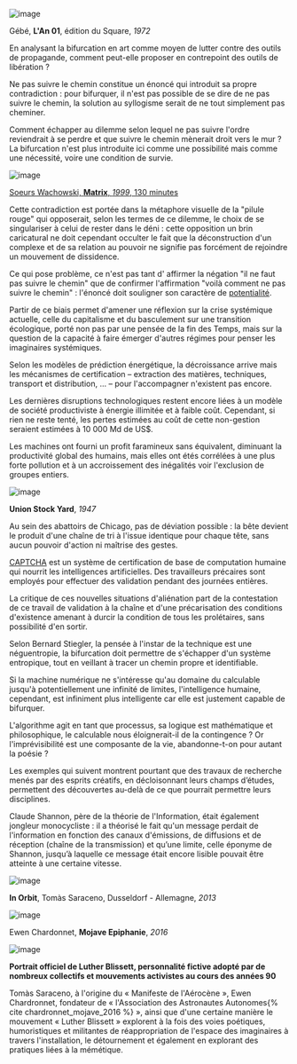 ![image](https://bifurcation.etxetxe.fr/images/LAn-01-extrait-31.jpg)

Gébé, **L'An 01**, édition du Square, _1972_

En analysant la bifurcation en art comme moyen de lutter contre des outils de propagande, comment peut-elle proposer en contrepoint des outils de libération ?

Ne pas suivre le chemin constitue un énoncé qui introduit sa propre contradiction : pour bifurquer, il n'est pas possible de se dire de ne pas suivre le chemin, la solution au syllogisme serait de ne tout simplement pas cheminer.

Comment échapper au dilemme selon lequel ne pas suivre l'ordre reviendrait à se perdre et que suivre le chemin mènerait droit vers le mur ? La bifurcation n'est plus introduite ici comme une possibilité mais comme une nécessité, voire une condition de survie.

![image](https://bifurcation.etxetxe.fr/images/pill.jpg)

[Soeurs Wachowski, **Matrix**, _1999_, 130 minutes](https://www.youtube.com/watch?v=TgfLNObfwLg)

Cette contradiction est portée dans la métaphore visuelle de la "pilule rouge" qui opposerait, selon les termes de ce dilemme, le choix de se singulariser à celui de rester dans le déni : cette opposition un brin caricatural ne doit cependant occulter le fait que la déconstruction d'un complexe et de sa relation au pouvoir ne signifie pas forcément de rejoindre un mouvement de dissidence.

Ce qui pose problème, ce n'est pas tant d' affirmer la négation "il ne faut pas suivre le chemin" que de confirmer l'affirmation "voilà comment ne pas suivre le chemin" : l'énoncé doit souligner son caractère de [potentialité](https://bifurcation.etxetxe.fr/7-annexes/lexique/).

Partir de ce biais permet d'amener une réflexion sur la crise systémique actuelle, celle du capitalisme et du basculement sur une transition écologique, porté non pas par une pensée de la fin des Temps, mais sur la question de la capacité à faire émerger d'autres régimes pour penser les imaginaires systémiques.

Selon les modèles de prédiction énergétique, la décroissance arrive mais les mécanismes de certification &ndash; extraction des matières, techniques, transport et distribution, ... &ndash; pour l'accompagner n'existent pas encore.

Les dernières disruptions technologiques restent encore liées à un modèle de société productiviste à énergie illimitée et à faible coût. Cependant, si rien ne reste tenté, les pertes estimées au coût de cette non-gestion seraient estimées à 10 000 Md de US$.

Les machines ont fourni un profit faramineux sans équivalent, diminuant la productivité global des humains, mais elles ont étés corrélées à une plus forte pollution et à un accroissement des inégalités voir l'exclusion de groupes entiers.

![image](https://bifurcation.etxetxe.fr/images/abattoirs.jpg)

**Union Stock Yard**, _1947_

Au sein des abattoirs de Chicago, pas de déviation possible : la bête devient le produit d'une chaîne de tri à l'issue identique pour chaque tête, sans aucun pouvoir d'action ni maîtrise des gestes.

[CAPTCHA](https://www.google.com/recaptcha/about/) est un système de certification de base de computation humaine qui nourrit les intelligences artificielles. Des travailleurs précaires sont employés pour effectuer des validation pendant des journées entières.

La critique de ces nouvelles situations d'aliénation part de la contestation de ce travail de validation à la chaîne et d'une précarisation des conditions d'existence amenant à durcir la condition de tous les prolétaires, sans possibilité d'en sortir.

Selon Bernard Stiegler, la pensée à l'instar de la technique est une néguentropie, la bifurcation doit permettre de s'échapper d'un système entropique, tout en veillant à tracer un chemin propre et identifiable.

Si la machine numérique ne s'intéresse qu'au domaine du calculable jusqu'à potentiellement une infinité de limites, l'intelligence humaine, cependant, est infiniment plus intelligente car elle est justement capable de bifurquer.

L'algorithme agit en tant que processus, sa logique est mathématique et philosophique, le calculable nous éloignerait-il de la contingence ? Or l'imprévisibilité est une composante de la vie, abandonne-t-on pour autant la poésie ?

Les exemples qui suivent montrent pourtant que des travaux de recherche menés par des esprits créatifs, en décloisonnant leurs champs d’études, permettent des découvertes au-delà de ce que pourrait permettre leurs disciplines.

Claude Shannon, père de la théorie de l'Information, était également jongleur monocycliste : il a théorisé le fait qu'un message perdait de l'information en fonction des canaux d'émissions, de diffusions et de réception (chaîne de la transmission) et qu’une limite, celle éponyme de Shannon, jusqu’à laquelle ce message était encore lisible pouvait être atteinte à une certaine vitesse.

![image](https://bifurcation.etxetxe.fr/images/saraceno.jpg)

**In Orbit**, Tomàs Saraceno, Dusseldorf - Allemagne, _2013_

![image](https://bifurcation.etxetxe.fr/images/ewen.jpg)

Ewen Chardonnet, **Mojave Epiphanie**, _2016_

![image](https://bifurcation.etxetxe.fr/images/luther.jpg)

**Portrait officiel de Luther Blissett, personnalité fictive adopté par de nombreux collectifs et mouvements activistes au cours des années 90**

Tomàs Saraceno, à l'origine du « Manifeste de l'Aérocène », Ewen Chardronnet, fondateur de « l'Association des Astronautes Autonomes{%  cite chardronnet_mojave_2016 %} », ainsi que d'une certaine manière le mouvement « Luther Blissett » explorent à la fois des voies poétiques, humoristiques et militantes de réappropriation de l'espace des imaginaires à travers l'installation, le détournement et également en explorant des pratiques liées à la mémétique.
